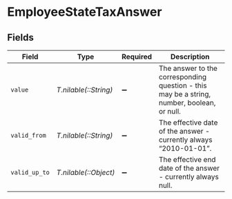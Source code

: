 # EmployeeStateTaxAnswer


## Fields

| Field                                                                                      | Type                                                                                       | Required                                                                                   | Description                                                                                |
| ------------------------------------------------------------------------------------------ | ------------------------------------------------------------------------------------------ | ------------------------------------------------------------------------------------------ | ------------------------------------------------------------------------------------------ |
| `value`                                                                                    | *T.nilable(::String)*                                                                      | :heavy_minus_sign:                                                                         | The answer to the corresponding question - this may be a string, number, boolean, or null. |
| `valid_from`                                                                               | *T.nilable(::String)*                                                                      | :heavy_minus_sign:                                                                         | The effective date of the answer - currently always “2010-01-01”.                          |
| `valid_up_to`                                                                              | *T.nilable(::Object)*                                                                      | :heavy_minus_sign:                                                                         | The effective end date of the answer - currently always null.                              |